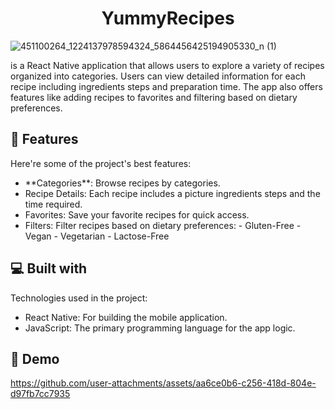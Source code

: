 <h1 align="center" id="title">YummyRecipes</h1>

![451100264_1224137978594324_5864456425194905330_n (1)](https://github.com/user-attachments/assets/45b8bc48-8ede-4595-ba35-41b4f0d6c44d)


<p id="description">is a React Native application that allows users to explore a variety of recipes organized into categories. Users can view detailed information for each recipe including ingredients steps and preparation time. The app also offers features like adding recipes to favorites and filtering based on dietary preferences.</p>

  
  
<h2>🧐 Features</h2>

Here're some of the project's best features:

*   \*\*Categories\*\*: Browse recipes by categories.
*   Recipe Details: Each recipe includes a picture ingredients steps and the time required.
*   Favorites: Save your favorite recipes for quick access.
*   Filters: Filter recipes based on dietary preferences: - Gluten-Free - Vegan - Vegetarian - Lactose-Free

  
  
<h2>💻 Built with</h2>

Technologies used in the project:

*   React Native: For building the mobile application.
*   JavaScript: The primary programming language for the app logic.
  <h2>🚀 Demo </h2>
  

https://github.com/user-attachments/assets/aa6ce0b6-c256-418d-804e-d97fb7cc7935

